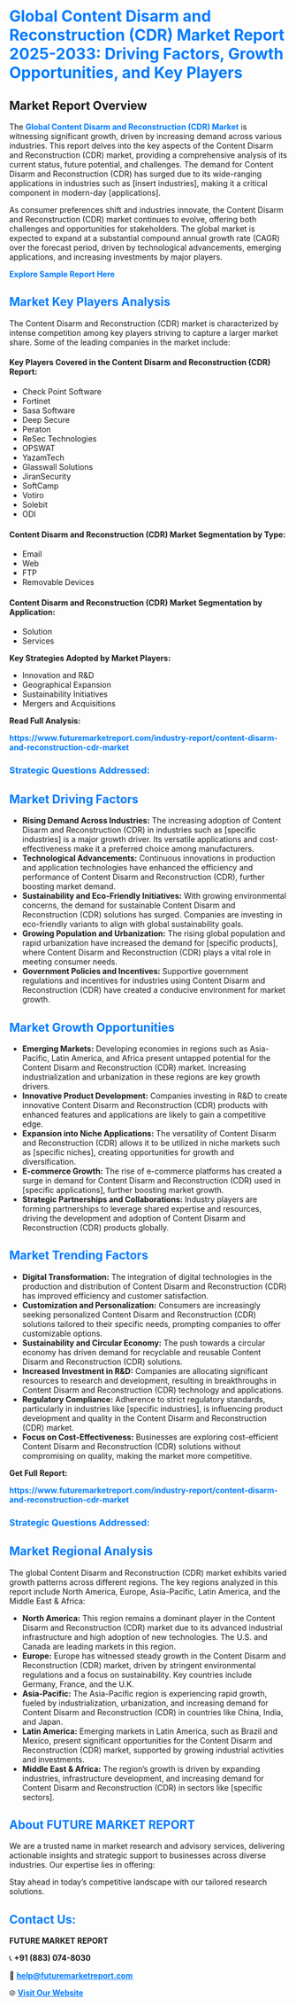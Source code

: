 <h1 style="color: #007BFF;">Global Content Disarm and Reconstruction (CDR) Market Report 2025-2033: Driving Factors, Growth Opportunities, and Key Players</h1>

<section id="overview">
<h2>Market Report Overview</h2>
<p>The <a href="https://www.futuremarketreport.com/industry-report/content-disarm-and-reconstruction-cdr-market" style="color: #007BFF; text-decoration: none;"><strong>Global Content Disarm and Reconstruction (CDR) Market</strong></a> is witnessing significant growth, driven by increasing demand across various industries. This report delves into the key aspects of the Content Disarm and Reconstruction (CDR) market, providing a comprehensive analysis of its current status, future potential, and challenges. The demand for Content Disarm and Reconstruction (CDR) has surged due to its wide-ranging applications in industries such as [insert industries], making it a critical component in modern-day [applications].</p>
<p>As consumer preferences shift and industries innovate, the Content Disarm and Reconstruction (CDR) market continues to evolve, offering both challenges and opportunities for stakeholders. The global market is expected to expand at a substantial compound annual growth rate (CAGR) over the forecast period, driven by technological advancements, emerging applications, and increasing investments by major players.</p>
</section>

<section id="overview">
<p><a href="https://www.futuremarketreport.com/request-sample/reportId=27020" style="color: #007BFF; text-decoration: none;"><strong>Explore Sample Report Here</strong></a></p>
</section>

<section id="key-players">
<h2 style="color: #007BFF;">Market Key Players Analysis</h2>
<p>The Content Disarm and Reconstruction (CDR) market is characterized by intense competition among key players striving to capture a larger market share. Some of the leading companies in the market include:</p>
<h4>Key Players Covered in the Content Disarm and Reconstruction (CDR) Report:</h4>
<ul><li>Check Point Software</li><li>Fortinet</li><li>Sasa Software</li><li>Deep Secure</li><li>Peraton</li><li>ReSec Technologies</li><li>OPSWAT</li><li>YazamTech</li><li>Glasswall Solutions</li><li>JiranSecurity</li><li>SoftCamp</li><li>Votiro</li><li>Solebit</li><li>ODI</li></ul>
<h4>Content Disarm and Reconstruction (CDR) Market Segmentation by Type:</h4>
<ul><li>Email</li><li>Web</li><li>FTP</li><li>Removable Devices</li></ul>

<h4>Content Disarm and Reconstruction (CDR) Market Segmentation by Application:</h4>
<ul><li>Solution</li><li>Services</li></ul>
<p><strong>Key Strategies Adopted by Market Players:</strong></p>
<ul>
<li>Innovation and R&D</li>
<li>Geographical Expansion</li>
<li>Sustainability Initiatives</li>
<li>Mergers and Acquisitions</li>
</ul>
</section>

<section>
<p><strong>Read Full Analysis: </strong></p><a href="https://www.futuremarketreport.com/industry-report/content-disarm-and-reconstruction-cdr-market" style="color: #007BFF; text-decoration: none;"><strong>https://www.futuremarketreport.com/industry-report/content-disarm-and-reconstruction-cdr-market</strong></a>
<h3 style="color: #007BFF;">Strategic Questions Addressed:</h3>
</section>

<section id="driving-factors">
<h2 style="color: #007BFF;">Market Driving Factors</h2>
<ul>
<li><strong>Rising Demand Across Industries:</strong> The increasing adoption of Content Disarm and Reconstruction (CDR) in industries such as [specific industries] is a major growth driver. Its versatile applications and cost-effectiveness make it a preferred choice among manufacturers.</li>
<li><strong>Technological Advancements:</strong> Continuous innovations in production and application technologies have enhanced the efficiency and performance of Content Disarm and Reconstruction (CDR), further boosting market demand.</li>
<li><strong>Sustainability and Eco-Friendly Initiatives:</strong> With growing environmental concerns, the demand for sustainable Content Disarm and Reconstruction (CDR) solutions has surged. Companies are investing in eco-friendly variants to align with global sustainability goals.</li>
<li><strong>Growing Population and Urbanization:</strong> The rising global population and rapid urbanization have increased the demand for [specific products], where Content Disarm and Reconstruction (CDR) plays a vital role in meeting consumer needs.</li>
<li><strong>Government Policies and Incentives:</strong> Supportive government regulations and incentives for industries using Content Disarm and Reconstruction (CDR) have created a conducive environment for market growth.</li>
</ul>
</section>

<section id="growth-opportunities">
<h2 style="color: #007BFF;">Market Growth Opportunities</h2>
<ul>
<li><strong>Emerging Markets:</strong> Developing economies in regions such as Asia-Pacific, Latin America, and Africa present untapped potential for the Content Disarm and Reconstruction (CDR) market. Increasing industrialization and urbanization in these regions are key growth drivers.</li>
<li><strong>Innovative Product Development:</strong> Companies investing in R&D to create innovative Content Disarm and Reconstruction (CDR) products with enhanced features and applications are likely to gain a competitive edge.</li>
<li><strong>Expansion into Niche Applications:</strong> The versatility of Content Disarm and Reconstruction (CDR) allows it to be utilized in niche markets such as [specific niches], creating opportunities for growth and diversification.</li>
<li><strong>E-commerce Growth:</strong> The rise of e-commerce platforms has created a surge in demand for Content Disarm and Reconstruction (CDR) used in [specific applications], further boosting market growth.</li>
<li><strong>Strategic Partnerships and Collaborations:</strong> Industry players are forming partnerships to leverage shared expertise and resources, driving the development and adoption of Content Disarm and Reconstruction (CDR) products globally.</li>
</ul>
</section>

<section id="trending-factors">
<h2 style="color: #007BFF;">Market Trending Factors</h2>
<ul>
<li><strong>Digital Transformation:</strong> The integration of digital technologies in the production and distribution of Content Disarm and Reconstruction (CDR) has improved efficiency and customer satisfaction.</li>
<li><strong>Customization and Personalization:</strong> Consumers are increasingly seeking personalized Content Disarm and Reconstruction (CDR) solutions tailored to their specific needs, prompting companies to offer customizable options.</li>
<li><strong>Sustainability and Circular Economy:</strong> The push towards a circular economy has driven demand for recyclable and reusable Content Disarm and Reconstruction (CDR) solutions.</li>
<li><strong>Increased Investment in R&D:</strong> Companies are allocating significant resources to research and development, resulting in breakthroughs in Content Disarm and Reconstruction (CDR) technology and applications.</li>
<li><strong>Regulatory Compliance:</strong> Adherence to strict regulatory standards, particularly in industries like [specific industries], is influencing product development and quality in the Content Disarm and Reconstruction (CDR) market.</li>
<li><strong>Focus on Cost-Effectiveness:</strong> Businesses are exploring cost-efficient Content Disarm and Reconstruction (CDR) solutions without compromising on quality, making the market more competitive.</li>
</ul>
</section>

<section>
<p><strong>Get Full Report: </strong></p><a href="https://www.futuremarketreport.com/industry-report/content-disarm-and-reconstruction-cdr-market" style="color: #007BFF; text-decoration: none;"><strong>https://www.futuremarketreport.com/industry-report/content-disarm-and-reconstruction-cdr-market</strong></a>
<h3 style="color: #007BFF;">Strategic Questions Addressed:</h3>
</section>


<section id="regional-analysis">
<h2 style="color: #007BFF;">Market Regional Analysis</h2>
<p>The global Content Disarm and Reconstruction (CDR) market exhibits varied growth patterns across different regions. The key regions analyzed in this report include North America, Europe, Asia-Pacific, Latin America, and the Middle East & Africa:</p>
<ul>
<li><strong>North America:</strong> This region remains a dominant player in the Content Disarm and Reconstruction (CDR) market due to its advanced industrial infrastructure and high adoption of new technologies. The U.S. and Canada are leading markets in this region.</li>
<li><strong>Europe:</strong> Europe has witnessed steady growth in the Content Disarm and Reconstruction (CDR) market, driven by stringent environmental regulations and a focus on sustainability. Key countries include Germany, France, and the U.K.</li>
<li><strong>Asia-Pacific:</strong> The Asia-Pacific region is experiencing rapid growth, fueled by industrialization, urbanization, and increasing demand for Content Disarm and Reconstruction (CDR) in countries like China, India, and Japan.</li>
<li><strong>Latin America:</strong> Emerging markets in Latin America, such as Brazil and Mexico, present significant opportunities for the Content Disarm and Reconstruction (CDR) market, supported by growing industrial activities and investments.</li>
<li><strong>Middle East & Africa:</strong> The region’s growth is driven by expanding industries, infrastructure development, and increasing demand for Content Disarm and Reconstruction (CDR) in sectors like [specific sectors].</li>
</ul>
</section>

<footer>
<h2 style="color: #007BFF;">About FUTURE MARKET REPORT</h2>
<p>We are a trusted name in market research and advisory services, delivering actionable insights and strategic support to businesses across diverse industries. Our expertise lies in offering:</p>

<p>Stay ahead in today’s competitive landscape with our tailored research solutions.</p>

<h2 style="color: #007BFF;">Contact Us:</h2>
<p><strong>FUTURE MARKET REPORT</strong></p>
<p>📞 <strong>+91 (883) 074-8030</strong></p>
<p>📧 <strong><a href="mailto:help@futuremarketreport.com" style="color: #007BFF;">help@futuremarketreport.com</a></strong></p>
<p>🌐 <strong><a href="https://www.futuremarketreport.com/" style="color: #007BFF;">Visit Our Website</a></strong></p>
</footer>